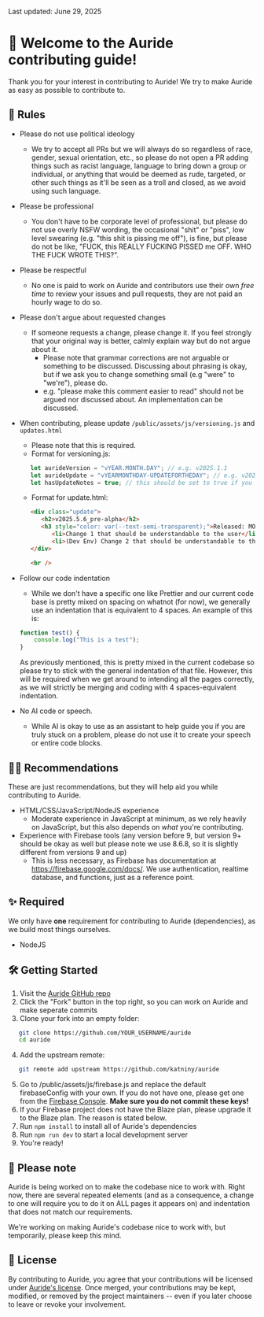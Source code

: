 Last updated: June 29, 2025
# 👋 Welcome to the Auride contributing guide!
Thank you for your interest in contributing to Auride! We try to make Auride as easy as possible to contribute to.

## 📃 Rules
- Please do not use political ideology
   - We try to accept all PRs but we will always do so regardless of race, gender, sexual orientation, etc., so please do not open a PR adding things such as racist language, language to bring down a group or individual, or anything that would be deemed as rude, targeted, or other such things as it'll be seen as a troll and closed, as we avoid using such language.
- Please be professional
   - You don't have to be corporate level of professional, but please do not use overly NSFW wording, the occasional "shit" or "piss", low level swearing (e.g. "this shit is pissing me off"), is fine, but please do not be like, "FUCK, this REALLY FUCKING PISSED me OFF. WHO THE FUCK WROTE THIS?".
- Please be respectful
   - No one is paid to work on Auride and contributors use their own *free time* to review your issues and pull requests, they are not paid an hourly wage to do so.
- Please don't argue about requested changes
   - If someone requests a change, please change it. If you feel strongly that your original way is better, calmly explain way but do not argue about it.
      - Please note that grammar corrections are not arguable or something to be discussed. Discussing about phrasing is okay, but if we ask you to change something small (e.g "were" to "we're"), please do.
      - e.g. "please make this comment easier to read" should not be argued nor discussed about. An implementation can be discussed.
- When contributing, please update `/public/assets/js/versioning.js` and `updates.html`
   - Please note that this is required.
   - Format for versioning.js:
   ```js
      let aurideVersion = "vYEAR.MONTH.DAY"; // e.g. v2025.1.1
      let aurideUpdate = "vYEARMONTHDAY-UPDATEFORTHEDAY"; // e.g. v202551-5
      let hasUpdateNotes = true; // this should be set to true if you have update notes in updates.html, otherwise false
   ```
   - Format for update.html:
   ```html
      <div class="update">
         <h2>v2025.5.6_pre-alpha</h2>
         <h3 style="color: var(--text-semi-transparent);">Released: MONTH DAY, YEAR</h3> <!-- e.g. May 1, 2025 -->
            <li>Change 1 that should be understandable to the user</li>
            <li>(Dev Env) Change 2 that should be understandable to the user, but ONLY applies to the codebase rather than the end-user</li>
      </div>

      <br />
   ```
- Follow our code indentation
   - While we don't have a specific one like Prettier and our current code base is pretty mixed on spacing on whatnot (for now), we generally use an indentation that is equivalent to 4 spaces.
   An example of this is:

   ```js 
   function test() {
       console.log("This is a test");
   }
   ```

   As previously mentioned, this is pretty mixed in the current codebase so please try to stick with the general indentation of that file. However, this will be required when we get around to intending all the pages correctly, as we will strictly be merging and coding with 4 spaces-equivalent indentation.

- No AI code or speech.
   - While AI is okay to use as an assistant to help guide you if you are truly stuck on a problem, please do not use it to create your speech or entire code blocks.

## 👩‍💻 Recommendations
These are just recommendations, but they will help aid you while contributing to Auride.
- HTML/CSS/JavaScript/NodeJS experience
   - Moderate experience in JavaScript at minimum, as we rely heavily on JavaScript, but this also depends on *what* you're contributing.
- Experience with Firebase tools (any version before 9, but version 9+ should be okay as well but please note we use 8.6.8, so it is slightly different from versions 9 and up)
   - This is less necessary, as Firebase has documentation at https://firebase.google.com/docs/. We use authentication, realtime database, and functions, just as a reference point.

## ✨ Required
We only have **one** requirement for contributing to Auride (dependencies), as we build most things ourselves.
- NodeJS

## 🛠 Getting Started
1. Visit the [Auride GitHub repo](https://github.com/katniny/auride)
2. Click the "Fork" button in the top right, so you can work on Auride and make seperate commits
3. Clone your fork into an empty folder:
```bash
   git clone https://github.com/YOUR_USERNAME/auride
   cd auride
```
4. Add the upstream remote:
```bash
   git remote add upstream https://github.com/katniny/auride
```
5. Go to /public/assets/js/firebase.js and replace the default firebaseConfig with your own. If you do not have one, please get one from the [Firebase Console](https://console.firebase.google.com/). **Make sure you do not commit these keys!**
6. If your Firebase project does not have the Blaze plan, please upgrade it to the Blaze plan. The reason is stated below.
7. Run `npm install` to install all of Auride's dependencies
8. Run `npm run dev` to start a local development server
9. You're ready!

## 📝 Please note
Auride is being worked on to make the codebase nice to work with. Right now, there are several repeated elements (and as a consequence, a change to one will require you to do it on ALL pages it appears on) and indentation that does not match our requirements.

We're working on making Auride's codebase nice to work with, but temporarily, please keep this mind.

## 📔 License
By contributing to Auride, you agree that your contributions will be licensed under [Auride's license](https://github.com/katniny/auride/blob/main/LICENSE). Once merged, your contributions may be kept, modified, or removed by the project maintainers -- even if you later choose to leave or revoke your involvement.